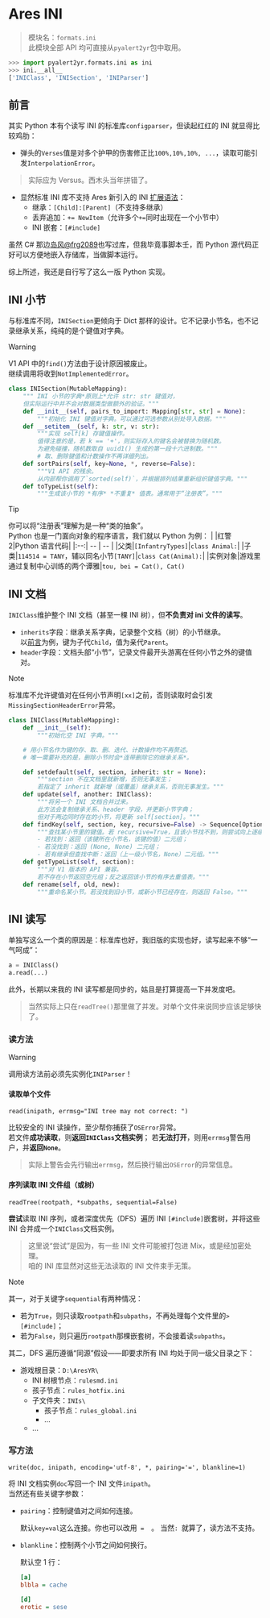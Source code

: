 # Ares INI

> 模块名：`formats.ini`  
> 此模块全部 API 均可直接从`pyalert2yr`包中取用。

```python
>>> import pyalert2yr.formats.ini as ini
>>> ini.__all__
['INIClass', 'INISection', 'INIParser']
```

## 前言
其实 Python 本有个读写 INI 的标准库`configparser`，但读起红红的 INI 就显得比较鸡肋：
- 弹头的`Verses`值是对多个护甲的伤害修正比`100%,10%,10%, ...`，读取可能引发`InterpolationError`。

> 实际应为 Versus。西木头当年拼错了。

- 显然标准 INI 库不支持 Ares 新引入的 INI [扩展语法](https://github.com/ClLab-YR/Chloride.RA2Scripts/blob/master/IniExt.ReadMe.md)：
    - 继承：`[Child]:[Parent]`（不支持多继承）
    - 丢弃追加：`+= NewItem`（允许多个`+=`同时出现在一个小节中）
    - INI 嵌套：`[#include]`

虽然 C# 那边[岛风@frg2089](https://github.com/frg2089)也写过库，但我毕竟事脚本壬，而 Python 源代码正好可以方便地嵌入存储库，当做脚本运行。  

综上所述，我还是自行写了这么一版 Python 实现。

## INI 小节
与标准库不同，`INISection`更倾向于 Dict 那样的设计。它不记录小节名，也不记录继承关系，纯纯的是个键值对字典。

> [!warning]
> V1 API 中的`find()`方法由于设计原因被废止。  
> 继续调用将收到`NotImplementedError`。

```python
class INISection(MutableMapping):
    """ INI 小节的字典*原则上*允许 str: str 键值对，
    但实际运行中并不会对数据类型做额外的验证。"""
    def __init__(self, pairs_to_import: Mapping[str, str] = None):
        """初始化 INI 键值对字典。可以通过可选参数从别处导入数据。"""
    def __setitem__(self, k: str, v: str):
        """实现 self[k] 存键值操作。
        值得注意的是，若 k == '+'，则实际存入的键名会被替换为随机数。
        为避免碰撞，随机数取自 uuid1() 生成的第一段十六进制数。"""
        # 取、删除键值和计数操作不再详细列出。
    def sortPairs(self, key=None, *, reverse=False):
        """V1 API 的残余。
        从内部帮你调用了`sorted(self)`，并根据排列结果重新组织键值字典。"""
    def toTypeList(self):
        """生成该小节的 *有序* *不重复* 值表。通常用于“注册表”。"""
```

> [!tip]
> 你可以将“注册表”理解为是一种“类的抽象”。  
> Python 也是一门面向对象的程序语言，我们就以 Python 为例：
> | |红警 2|Python 语言代码|
> |:--:| -- | -- |
> |父类|`[InfantryTypes]`|`class Animal:`|
> |子类|`114514 = TANY`，辅以同名小节`[TANY]`|`class Cat(Animal):`|
> |实例对象|游戏里通过复制中心训练的两个谭雅|`tou, bei = Cat(), Cat()`


## INI 文档
`INIClass`维护整个 INI 文档（甚至一棵 INI 树），但**不负责对 ini 文件的读写**。

- `inherits`字段：继承关系字典，记录整个文档（树）的小节继承。  
  以[前言](#前言)为例，键为子代`Child`，值为亲代`Parent`。
- `header`字段：文档头部“小节”，记录文件最开头游离在任何小节之外的键值对。

> [!note]
> 标准库不允许键值对在任何小节声明`[xx]`之前，否则读取时会引发`MissingSectionHeaderError`异常。

```python
class INIClass(MutableMapping):
    def __init__(self):
        """初始化空 INI 字典。"""

    # 用小节名作为键的存、取、删、迭代、计数操作均不再赘述。
    # 唯一需要补充的是，删除小节时会*连带删除它的继承关系*。

    def setdefault(self, section, inherit: str = None):
        """section 不在文档里就新增，否则无事发生；
        若指定了 inherit 就新增（或覆盖）继承关系，否则无事发生。"""
    def update(self, another: INIClass):
        """将另一个 INI 文档合并过来。
        此方法会复制继承关系、header 字段，并更新小节字典；
        但对于两边同时存在的小节，将更新 self[section]。"""
    def findKey(self, section, key, recursive=False) -> Sequence[Optional[str]]:
        """查找某小节里的键值。若 recursive=True，且该小节找不到，则尝试向上逐级查找。
        - 若找到：返回（该键所在小节名，该键的值）二元组；
        - 若没找到：返回 (None, None) 二元组；
        - 若有继承但查找中断：返回（上一级小节名，None）二元组。"""
    def getTypeList(self, section):
        """对 V1 版本的 API 兼容。
        若不存在小节返回空元组；反之返回该小节的有序去重值表。"""
    def rename(self, old, new):
        """重命名某小节。若没找到旧小节，或新小节已经存在，则返回 False。"""
```

## INI 读写
单独写这么一个类的原因是：标准库也好，我旧版的实现也好，读写起来不够“一气呵成”：
```python
a = INIClass()
a.read(...)
```
此外，长期以来我的 INI 读写都是同步的，姑且是打算提高一下并发度吧。

> 当然实际上只在`readTree()`那里做了并发。对单个文件来说同步应该足够快了。

### 读方法

> [!warning]
> 调用读方法前必须先实例化`INIParser`！

#### 读取单个文件
`read(inipath, errmsg="INI tree may not correct: ")`

比较安全的 INI 读操作，至少帮你捕获了`OSError`异常。  
若文件**成功读取**，则**返回`INIClass`文档实例**；
若**无法打开**，则用`errmsg`警告用户，并**返回`None`**。

> 实际上警告会先行输出`errmsg`，然后换行输出`OSError`的异常信息。

#### 序列读取 INI 文件组（或树）
`readTree(rootpath, *subpaths, sequential=False)`
    
**尝试**读取 INI 序列，或者深度优先（DFS）遍历 INI `[#include]`嵌套树，并将这些 INI 合并成一个`INIClass`文档实例。

> 这里说“尝试”是因为，有一些 INI 文件可能被打包进 Mix，或是经加密处理。  
> 咱的 INI 库显然对这些无法读取的 INI 文件束手无策。

> [!note]
> 其一，对于关键字`sequential`有两种情况：
> - 若为`True`，则只读取`rootpath`和`subpaths`，不再处理每个文件里的`> [#include]`；
> - 若为`False`，则只遍历`rootpath`那棵嵌套树，不会接着读`subpaths`。
> 
> 其二，DFS 遍历遵循“同源”假设——即要求所有 INI 均处于同一级父目录之下：
> - 游戏根目录：`D:\AresYR\`
>     - INI 树根节点：`rulesmd.ini`
>     - 孩子节点：`rules_hotfix.ini`
>     - 子文件夹：`INIs\`
>         - 孩子节点：`rules_global.ini`
>         - ...
>     - ...

### 写方法
`write(doc, inipath, encoding='utf-8', *, pairing='=', blankline=1)`

将 INI 文档实例`doc`写回一个 INI 文件`inipath`。  
当然还有些关键字参数：

- `pairing`：控制键值对之间如何连接。

    默认`key=val`这么连接。你也可以改用`  =   `。
    当然`: `就算了，读方法不支持。

- `blankline`：控制两个小节之间如何换行。

    默认空 1 行：
    ```ini
    [a]
    blbla = cache
    
    [d]
    erotic = sese
    ```
